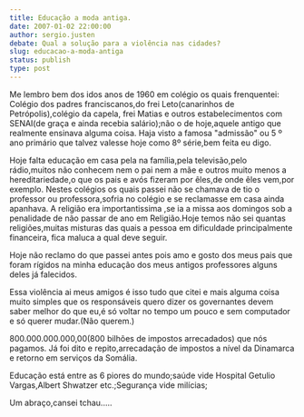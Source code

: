 ```yaml
---
title: Educação a moda antiga.
date: 2007-01-02 22:00:00
author: sergio.justen
debate: Qual a solução para a violência nas cidades?
slug: educacao-a-moda-antiga
status: publish 
type: post
---
```


Me lembro bem dos idos anos de 1960 em colégio os quais frenquentei: Colégio dos padres franciscanos,do frei Leto(canarinhos de Petrópolis),colégio da capela, frei Matias e outros estabelecimentos com SENAI(de graça e ainda recebia salário);não o de hoje,aquele antigo que realmente ensinava alguma coisa. Haja visto a famosa "admissão" ou 5 º ano primário que talvez valesse hoje como 8º série,bem feita eu digo.  

Hoje falta educação em casa pela na família,pela televisão,pelo rádio,muitos não conhecem nem o pai nem a mãe e outros muito menos a hereditariedade,o que os pais e avós fizeram por êles,de onde êles vem,por exemplo. Nestes colégios os quais passei não se chamava de tio o professor ou professora,sofria no colégio e se reclamasse em casa ainda apanhava. A religião era importantissima ,se ia a missa aos domingos sob a penalidade de não passar de ano em Religião.Hoje temos não sei quantas religiões,muitas misturas das quais a pessoa em dificuldade principalmente financeira, fica maluca a qual deve seguir.  

Hoje não reclamo do que passei antes pois amo e gosto dos meus pais que foram rígidos na minha educação dos meus antigos professores alguns deles já falecidos.  

Essa violência ai meus amigos é isso tudo que citei e mais alguma coisa muito simples que os responsáveis quero dizer os governantes devem saber melhor do que eu,é só voltar no tempo um pouco e sem computador e só querer mudar.(Não querem.)   

 800.000.000.000,00(800 bilhões de impostos arrecadados) que nós pagamos. Já foi dito e repito,arrecadação de impostos a nível da Dinamarca e retorno em serviços da Somália.  

Educação está entre as 6 piores do mundo;saúde vide Hospital Getulio Vargas,Albert Shwatzer etc.;Segurança vide milícias;  

Um abraço,cansei tchau.....
